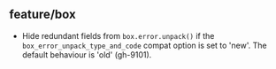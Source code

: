 ## feature/box

* Hide redundant fields from `box.error.unpack()` if
  the `box_error_unpack_type_and_code` compat option is set to 'new'.
  The default behaviour is 'old' (gh-9101).
